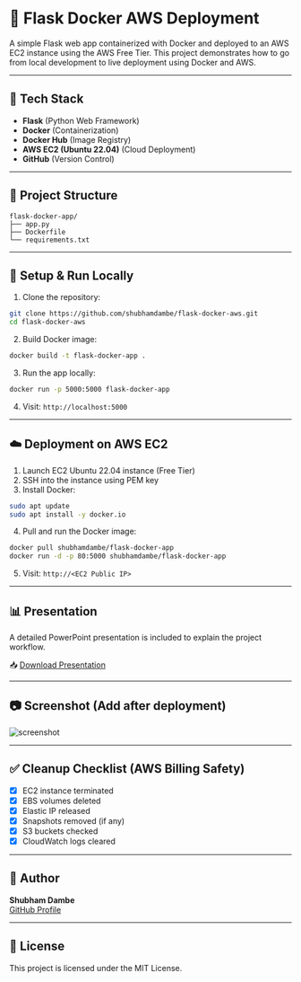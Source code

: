 
# 🐳 Flask Docker AWS Deployment

A simple Flask web app containerized with Docker and deployed to an AWS EC2 instance using the AWS Free Tier. This project demonstrates how to go from local development to live deployment using Docker and AWS.

---

## 🔧 Tech Stack

- **Flask** (Python Web Framework)
- **Docker** (Containerization)
- **Docker Hub** (Image Registry)
- **AWS EC2 (Ubuntu 22.04)** (Cloud Deployment)
- **GitHub** (Version Control)

---

## 📁 Project Structure

```
flask-docker-app/
├── app.py
├── Dockerfile
└── requirements.txt
```

---

## 🚀 Setup & Run Locally

1. Clone the repository:
```bash
git clone https://github.com/shubhamdambe/flask-docker-aws.git
cd flask-docker-aws
```

2. Build Docker image:
```bash
docker build -t flask-docker-app .
```

3. Run the app locally:
```bash
docker run -p 5000:5000 flask-docker-app
```

4. Visit: `http://localhost:5000`

---

## ☁️ Deployment on AWS EC2

1. Launch EC2 Ubuntu 22.04 instance (Free Tier)
2. SSH into the instance using PEM key
3. Install Docker:
```bash
sudo apt update
sudo apt install -y docker.io
```

4. Pull and run the Docker image:
```bash
docker pull shubhamdambe/flask-docker-app
docker run -d -p 80:5000 shubhamdambe/flask-docker-app
```

5. Visit: `http://<EC2 Public IP>`

---

## 📊 Presentation

A detailed PowerPoint presentation is included to explain the project workflow.

📥 [Download Presentation](Dockerized_Flask_App_AWS_ShDambe.pptx)

---

## 📷 Screenshot (Add after deployment)
![screenshot](screenshot.png)

---

## ✅ Cleanup Checklist (AWS Billing Safety)

- [x] EC2 instance terminated
- [x] EBS volumes deleted
- [x] Elastic IP released
- [x] Snapshots removed (if any)
- [x] S3 buckets checked
- [x] CloudWatch logs cleared

---

## 📌 Author

**Shubham Dambe**  
[GitHub Profile](https://github.com/shubhamdambe)

---

## 📄 License

This project is licensed under the MIT License.

